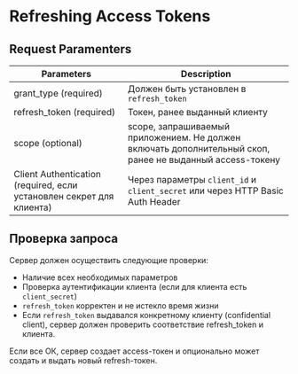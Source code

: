 # Refreshing Access Tokens

## Request Paramenters

| Parameters                                                           | Description                                                                                               |
| -------------------------------------------------------------------- | --------------------------------------------------------------------------------------------------------- |
| grant\_type (required)                                               | Должен быть установлен в `refresh_token`                                                                  |
| refresh\_token (required)                                            | Токен, ранее выданный клиенту                                                                             |
| scope (optional)                                                     | scope, запрашиваемый приложением. Не должен включать дополнительный скоп, ранее не выданный access-токену |
| Client Authentication (required, если установлен секрет для клиента) | Через параметры `client_id` и `client_secret` или через HTTP Basic Auth Header                            |

## Проверка запроса

Сервер должен осуществить следующие проверки:

* Наличие всех необходимых параметров
* Проверка аутентификации клиента (если для клиента есть `client_secret`)
* `refresh_token` корректен и не истекло время жизни
* Если `refresh_token` выдавался конкретному клиенту (confidential client), сервер должен проверить соответствие refresh\_token и клиента.

Если все ОК, сервер создает access-токен и опционально может создать и выдать новый refresh-токен.
